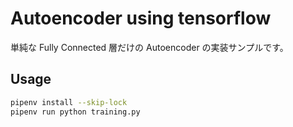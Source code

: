 # Autoencoder using tensorflow

単純な Fully Connected 層だけの Autoencoder の実装サンプルです。

## Usage

```sh
pipenv install --skip-lock
pipenv run python training.py
```

